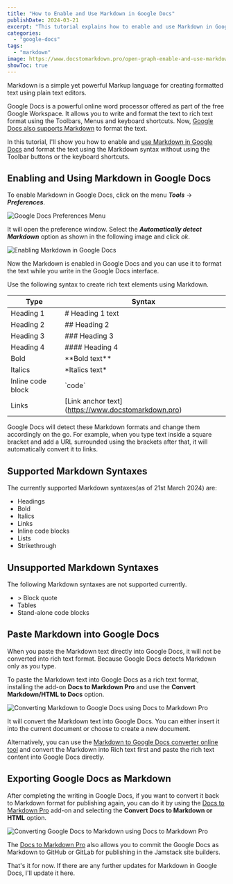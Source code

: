 ```yaml
---
title: "How to Enable and Use Markdown in Google Docs"
publishDate: 2024-03-21
excerpt: "This tutorial explains how to enable and use Markdown in Google Docs and also shows how to paste Markdown into Google Docs as a rich text."
categories: 
  - "google-docs"
tags: 
  - "markdown"
image: https://www.docstomarkdown.pro/open-graph-enable-and-use-markdown-in-google-docs.png
showToc: true
---
```


Markdown is a simple yet powerful Markup language for creating formatted text using plain text editors.

Google Docs is a powerful online word processor offered as part of the free Google Workspace. It allows you to write and format the text to rich text format using the Toolbars, Menus and keyboard shortcuts. Now, [Google Docs also supports Markdown](https://workspaceupdates.googleblog.com/2022/03/compose-with-markdown-in-google-docs-on.html) to format the text.

In this tutorial, I'll show you how to enable and [use Markdown in Google Docs](https://support.google.com/docs/answer/12014036?hl=en) and format the text using the Markdown syntax without using the Toolbar buttons or the keyboard shortcuts.

<!-- toc -->

## Enabling and Using Markdown in Google Docs

To enable Markdown in Google Docs, click on the menu _**Tools**_ -> _**Preferences**_.

![Google Docs Preferences Menu](/dT9-google-docs-preferences-menu.png)

It will open the preference window. Select the _**Automatically detect Markdown**_ option as shown in the following image and click _ok_.

![Enabling Markdown in Google Docs](/j3B-enabling-markdown-google-docs.png)

Now the Markdown is enabled in Google Docs and you can use it to format the text while you write in the Google Docs interface.

Use the following syntax to create rich text elements using Markdown.

| Type | Syntax |
| --- | --- |
| Heading 1 | \# Heading 1 text |
| Heading 2 | \## Heading 2 |
| Heading 3 | \### Heading 3 |
| Heading 4 | \#### Heading 4 |
| Bold | \*\*Bold text\*\* |
| Italics | \*Italics text\* |
| Inline code block | \`code\` |
| Links | \[Link anchor text\](https://www.docstomarkdown.pro) |

Google Docs will detect these Markdown formats and change them accordingly on the go. For example, when you type text inside a square bracket and add a URL surrounded using the brackets after that, it will automatically convert it to links.

## Supported Markdown Syntaxes

The currently supported Markdown syntaxes(as of 21st March 2024) are:

- Headings
- Bold
- Italics
- Links
- Inline code blocks
- Lists
- Strikethrough

## Unsupported Markdown Syntaxes

The following Markdown syntaxes are not supported currently.

- \> Block quote
- Tables
- Stand-alone code blocks

## Paste Markdown into Google Docs

When you paste the Markdown text directly into Google Docs, it will not be converted into rich text format. Because Google Docs detects Markdown only as you type.

To paste the Markdown text into Google Docs as a rich text format, installing the add-on **Docs to Markdown Pro** and use the **Convert Markdown/HTML to Docs** option.

![Converting Markdown to Google Docs using Docs to Markdown Pro](/nEV-converting-markdown-google-docs-using-docs.png)

It will convert the Markdown text into Google Docs. You can either insert it into the current document or choose to create a new document.

Alternatively, you can use the [Markdown to Google Docs converter online tool](https://www.docstomarkdown.pro/convert-markdown-to-google-docs-online/) and convert the Markdown into Rich text first and paste the rich text content into Google Docs directly.

## Exporting Google Docs as Markdown

After completing the writing in Google Docs, if you want to convert it back to Markdown format for publishing again, you can do it by using the [Docs to Markdown Pro](https://workspace.google.com/marketplace/app/docs_to_markdown_pro/483386994804) add-on and selecting the **Convert Docs to Markdown or HTML** option.

![Converting Google Docs to Markdown using Docs to Markdown Pro](/uJO-converting-google-docs-markdown-using-docs.png)

The [Docs to Markdown Pro](https://www.docstomarkdown.pro) also allows you to commit the Google Docs as Markdown to GitHub or GitLab for publishing in the Jamstack site builders.

That's it for now. If there are any further updates for Markdown in Google Docs, I'll update it here.

